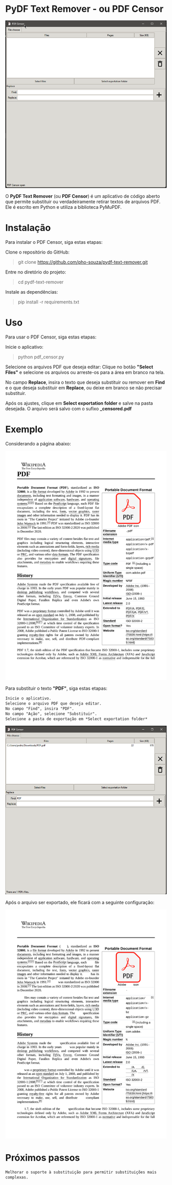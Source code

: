 # PyDF Text Remover - ou PDF Censor

![Alt text](assets/image.png)

O **PyDF Text Remover** (ou **PDF Censor**) é um aplicativo de código aberto que permite substituir ou verdadeiramente retirar textos de arquivos PDF. Ele é escrito em Python e utiliza a biblioteca PyMuPDF.

# Instalação

Para instalar o PDF Censor, siga estas etapas:

Clone o repositório do GitHub:

> git clone https://github.com/pho-souza/pydf-text-remover.git

Entre no diretório do projeto:

> cd pydf-text-remover

Instale as dependências:

> pip install -r requirements.txt

# Uso

Para usar o PDF Censor, siga estas etapas:

Inicie o aplicativo:

> python pdf_censor.py

Selecione os arquivos PDF que deseja editar:
Clique no botão **"Select Files"** e selecione os arquivos ou arreste-os para a área em branco na tela.

No campo **Replace**, insira o texto que deseja substituir ou remover em **Find** e o que deseja substituir em **Replace**, ou deixe em branco se não precisar substituir.

Após os ajustes, clique em **Select exportation folder** e salve na pasta desejada. O arquivo será salvo com o sufixo **_censored.pdf**

# Exemplo

Considerando a página abaixo:

![Exemplo de página em PDF](assets/PDF_antes.png)

Para substituir o texto **"PDF"**, siga estas etapas:

    Inicie o aplicativo.
    Selecione o arquivo PDF que deseja editar.
    No campo "Find", insira "PDF".
    No campo "Ação", selecione "Substituir".
    Selecione a pasta de exportação em *Select exportation folder*

![Imagem de tela do PDF Censor](assets/pdf_censor.png)

Após o arquivo ser exportado, ele ficará com a seguinte configuração:

![Exemplo de página em PDF após substituição](assets/PDF_depois.png)

# Próximos passos

    Melhorar o suporte à substituição para permitir substituições mais complexas.
